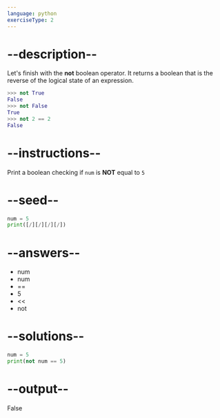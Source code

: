```yaml
---
language: python
exerciseType: 2
---
```


# --description--

Let's finish with the **not** boolean operator.
It returns a boolean that is the reverse of the logical state of an expression.
```python
>>> not True
False
>>> not False
True
>>> not 2 == 2
False
```

# --instructions--

Print a boolean checking if `num` is **NOT** equal to `5`

# --seed--

```python
num = 5
print([/][/][/][/])
```

# --answers--

- num 
- num 
- == 
- 5
- << 
- not 

# --solutions--

```python
num = 5
print(not num == 5)
```

# --output--

False
